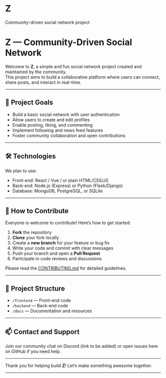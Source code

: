 # Z
Community-driven social network project

# Z — Community-Driven Social Network

Welcome to **Z**, a simple and fun social network project created and maintained by the community.  
This project aims to build a collaborative platform where users can connect, share posts, and interact in real-time.

---

## 🚀 Project Goals

- Build a basic social network with user authentication  
- Allow users to create and edit profiles  
- Enable posting, liking, and commenting  
- Implement following and news feed features  
- Foster community collaboration and open contributions  

---

## 🛠️ Technologies

We plan to use:  
- Front-end: React / Vue / or plain HTML/CSS/JS  
- Back-end: Node.js (Express) or Python (Flask/Django)  
- Database: MongoDB, PostgreSQL, or SQLite  

---

## 🤝 How to Contribute

Everyone is welcome to contribute! Here’s how to get started:  

1. **Fork** the repository  
2. **Clone** your fork locally  
3. Create a **new branch** for your feature or bug fix  
4. Write your code and commit with clear messages  
5. Push your branch and open a **Pull Request**  
6. Participate in code reviews and discussions  

Please read the [CONTRIBUTING.md](CONTRIBUTING.md) for detailed guidelines.

---

## 📄 Project Structure

- `/frontend` — Front-end code  
- `/backend` — Back-end code  
- `/docs` — Documentation and resources  

---

## 📫 Contact and Support

Join our community chat on Discord (link to be added) or open issues here on GitHub if you need help.

---

Thank you for helping build **Z**! Let’s make something awesome together.

---
